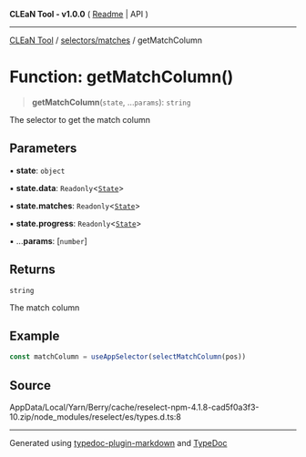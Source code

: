 **CLEaN Tool - v1.0.0** ( [Readme](../../../README.md) \| API )

***

[CLEaN Tool](../../../modules.md) / [selectors/matches](../README.md) / getMatchColumn

# Function: getMatchColumn()

> **getMatchColumn**(`state`, ...`params`): `string`

The selector to get the match column

## Parameters

▪ **state**: `object`

▪ **state.data**: `Readonly`\<[`State`](../../../features/sheet/reducers/interfaces/State.md)\>

▪ **state.matches**: `Readonly`\<[`State`](../../progress/paths/private/interfaces/State.md)\>

▪ **state.progress**: `Readonly`\<[`State`](../../progress/paths/private/interfaces/State.md)\>

▪ ...**params**: [`number`]

## Returns

`string`

The match column

## Example

```ts
const matchColumn = useAppSelector(selectMatchColumn(pos))
```

## Source

AppData/Local/Yarn/Berry/cache/reselect-npm-4.1.8-cad5f0a3f3-10.zip/node\_modules/reselect/es/types.d.ts:8

***

Generated using [typedoc-plugin-markdown](https://www.npmjs.com/package/typedoc-plugin-markdown) and [TypeDoc](https://typedoc.org/)

